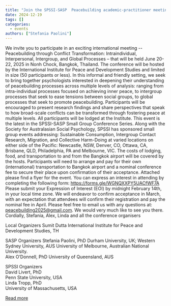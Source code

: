 ```yaml
---
title: "Join the SPSSI-SASP  Peacebuilding academic-practitioner meeting, Bangkok 20-22 June 2025"
date: 2024-12-19
tags: []
categories:
  - events
authors: ["Stefania Paolini"]
---
```


We invite you to participate in an exciting international meeting -- Peacebuilding through Conflict Transformation: Intraindividual, Interpersonal, Intergroup, and Global Processes – that will be held June 20-22, 2025 in Nonh Chock, Bangkok, Thailand.
  The conference will be hosted by the International Institute for Peace and Development Studies and limited in size (50 participants or less). In this informal and friendly setting, we seek to bring together psychologists interested in deepening their understanding of peacebuilding processes across multiple levels of analysis: ranging from intra-individual processes focused on achieving inner peace, to intergroup processes that seek to ease tensions between social groups, to global processes that seek to promote peacebuilding. Participants will be encouraged to present research findings and share perspectives that speak to how broad-scale conflicts can be transformed through fostering peace at multiple levels. All participants will be lodged at the Institute.
  This event is the latest in the SPSSI-SASP Small Group Conference Series. Along with the Society for Australasian Social Psychology, SPSSI has sponsored small group events addressing: Sustainable Consumption, Intergroup Contact Research, Migration, and Collective Harm-Doing at varied locations on either side of the Pacific: Newcastle, NSW, Denver, CO, Ottawa, CA, Brisbane, QLD, Philadelphia, PA and Melbourne, VIC. 
  The costs of lodging, food, and transportation to and from the Bangkok airport will be covered by the hosts. Participants will need to arrange and pay for their own (international) transportation to Bangkok airport and a nominal conference fee to secure their place upon confirmation of their acceptance.
  Attached please find a flyer for the event. You can express an interest in attending by completing the following form: https://forms.gle/WGNQXXPY5UACfWF7A
  Please submit your Expression of Interest (EOI) by midnight February 14th, in your local time zone. We will endeavor to confirm acceptance in March, with an expectation that attendees will confirm their registration and pay the nominal fee in April. 
  Please feel free to email us with any questions at: peacebuilding2025@gmail.com. 
  We would very much like to see you there.
  Cordially,
  Stefania, Alex, Linda and all the conference organisers
  
  Local Organizers
  Sumit Dutta
   International Institute for Peace and Development Studies, TH
  
  SASP Organizers
  Stefania Paolini, PhD
  Durham University, UK; Western Sydney University, AUS
  University of Melbourne, Australian National University.                                                
  Alex O’Donnell, PhD
  University of Queensland, AUS
  
  SPSSI Organizers                                
  David Livert, PhD                        
  Penn State University, USA        
  Linda Tropp, PhD                                
  University of Massachusetts, USA
  
[Read more](https://forms.gle/WGNQXXPY5UACfWF7A)
